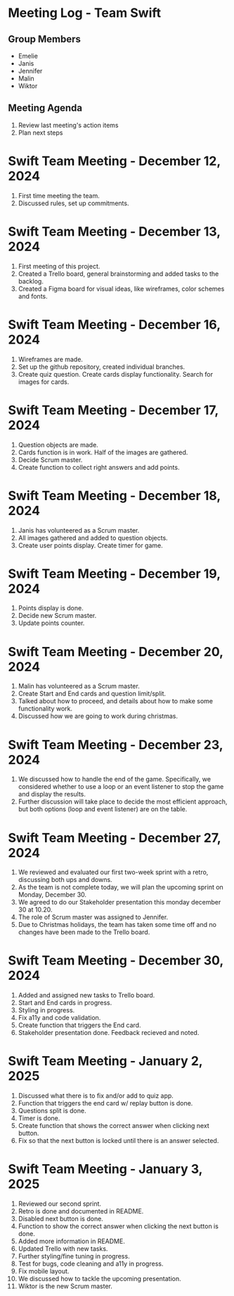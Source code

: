 # Meeting Log - Team Swift

## Group Members

- Emelie
- Janis
- Jennifer
- Malin
- Wiktor

## Meeting Agenda

1. Review last meeting's action items
2. Plan next steps

# Swift Team Meeting - December 12, 2024
1. First time meeting the team.
2. Discussed rules, set up commitments.

# Swift Team Meeting - December 13, 2024
1. First meeting of this project.
2. Created a Trello board, general brainstorming and added tasks to the backlog.
3. Created a Figma board for visual ideas, like wireframes, color schemes and fonts.

# Swift Team Meeting - December 16, 2024
1. Wireframes are made.
2. Set up the github repository, created individual branches.
2. Create quiz question. Create cards display functionality. Search for images for cards.

# Swift Team Meeting - December 17, 2024
1. Question objects are made. 
2. Cards function is in work. Half of the images are gathered.
2. Decide Scrum master.
3. Create function to collect right answers and add points.

# Swift Team Meeting - December 18, 2024
1. Janis has volunteered as a Scrum master.
2. All images gathered and added to question objects.
3. Create user points display. Create timer for game. 

# Swift Team Meeting - December 19, 2024
1. Points display is done.
2. Decide new Scrum master.
3. Update points counter.

# Swift Team Meeting - December 20, 2024
1. Malin has volunteered as a Scrum master.
2. Create Start and End cards and question limit/split.
3. Talked about how to proceed, and details about how to make some functionality work.
4. Discussed how we are going to work during christmas.

# Swift Team Meeting - December 23, 2024
1. We discussed how to handle the end of the game. Specifically, we considered whether to use a loop or an event listener to stop the game and display the results.
2. Further discussion will take place to decide the most efficient approach, but both options (loop and event listener) are on the table.

# Swift Team Meeting - December 27, 2024
1. We reviewed and evaluated our first two-week sprint with a retro, discussing both ups and downs.
2. As the team is not complete today, we will plan the upcoming sprint on Monday, December 30.
3. We agreed to do our Stakeholder presentation this monday december 30 at 10.20.
4. The role of Scrum master was assigned to Jennifer.
5. Due to Christmas holidays, the team has taken some time off and no changes have been made to the Trello board.

# Swift Team Meeting - December 30, 2024
1. Added and assigned new tasks to Trello board.
2. Start and End cards in progress.
3. Styling in progress.
4. Fix a11y and code validation.
5. Create function that triggers the End card.
6. Stakeholder presentation done. Feedback recieved and noted.

# Swift Team Meeting - January 2, 2025
1. Discussed what there is to fix and/or add to quiz app.
2. Function that triggers the end card w/ replay button is done.
3. Questions split is done.
4. Timer is done.
5. Create function that shows the correct answer when clicking next button.
6. Fix so that the next button is locked until there is an answer selected.

# Swift Team Meeting - January 3, 2025
1. Reviewed our second sprint.
2. Retro is done and documented in README.
3. Disabled next button is done.
4. Function to show the correct answer when clicking the next button is done.
5. Added more information in README.
6. Updated Trello with new tasks.
7. Further styling/fine tuning in progress.
8. Test for bugs, code cleaning and a11y in progress.
9. Fix mobile layout.
10. We discussed how to tackle the upcoming presentation.
11. Wiktor is the new Scrum master.